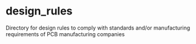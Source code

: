 # design_rules
Directory for design rules to comply with standards and/or manufacturing requirements of PCB manufacturing companies
